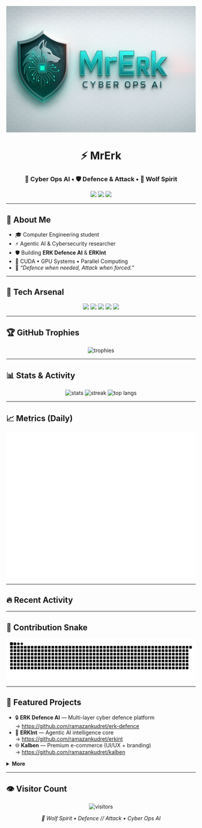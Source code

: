 <!--
  Profil README — FULL SHOW PACK (TR)
  - Banner görsellerini repo içinde /assets klasörüne koy:
    assets/mrerk_banner_dark.png
    assets/mrerk_banner_light.png
  - Snake, Metrics ve Recent Activity için Actions dosyalarını eklediysen
    linkler otomatik çalışır (snake.yml, metrics.yml, recent-activity.yml).
-->

<!-- Banner (dark/light otomatik) -->
<p align="center">
  <picture>
    <source media="(prefers-color-scheme: dark)" srcset="https://raw.githubusercontent.com/ramazankudret/ramazankudret/main/assets/mrerk_banner_dark.png">
    <img alt="MrErk Banner" src="https://raw.githubusercontent.com/ramazankudret/ramazankudret/main/assets/mrerk_banner_light.png" />
  </picture>
</p>

<h1 align="center">⚡ MrErk</h1>
<h3 align="center">🚀 Cyber Ops AI • 🛡 Defence & Attack • 🐺 Wolf Spirit</h3>

<p align="center">
  <a href="mailto:rmznkudret06@gmail.com"><img src="https://img.shields.io/badge/Email-D14836?style=for-the-badge&logo=gmail&logoColor=white"/></a>
  <a href="https://linkedin.com/in/ramazankudret"><img src="https://img.shields.io/badge/LinkedIn-0077B5?style=for-the-badge&logo=linkedin&logoColor=white"/></a>
  <a href="https://github.com/ramazankudret"><img src="https://img.shields.io/badge/GitHub-111111?style=for-the-badge&logo=github&logoColor=white"/></a>
</p>

---

## 👾 About Me
- 🎓 Computer Engineering student  
- ⚡ Agentic AI & Cybersecurity researcher  
- 🛡 Building **ERK Defence AI** & **ERKInt**  
- 🚀 CUDA • GPU Systems • Parallel Computing  
- 🐺 *“Defence when needed, Attack when forced.”*

---

## 🧰 Tech Arsenal
<p align="center">
  <img src="https://img.shields.io/badge/CUDA-76B900?style=for-the-badge&logo=nvidia&logoColor=white"/>
  <img src="https://img.shields.io/badge/Python-FFD43B?style=for-the-badge&logo=python&logoColor=2D2D2D"/>
  <img src="https://img.shields.io/badge/C%2B%2B-00599C?style=for-the-badge&logo=c%2B%2B&logoColor=white"/>
  <img src="https://img.shields.io/badge/Cybersecurity-FF3B30?style=for-the-badge&logo=probot&logoColor=white"/>
  <img src="https://img.shields.io/badge/Agentic%20AI-7A5CFF?style=for-the-badge&logo=apachespark&logoColor=white"/>
</p>

---

## 🏆 GitHub Trophies
<p align="center">
  <img src="https://github-profile-trophy.vercel.app/?username=ramazankudret&theme=matrix&no-bg=true&no-frame=true&row=1&column=7" alt="trophies"/>
</p>

---

## 📊 Stats & Activity
<p align="center">
  <img src="https://github-readme-stats.vercel.app/api?username=ramazankudret&show_icons=true&theme=radical" height="165" alt="stats"/>
  <img src="https://github-readme-streak-stats.herokuapp.com/?user=ramazankudret&theme=radical" height="165" alt="streak"/>
  <img src="https://github-readme-stats.vercel.app/api/top-langs/?username=ramazankudret&layout=compact&theme=radical&hide=html,css" height="165" alt="top langs"/>
</p>

---

## 📈 Metrics (Daily)
<p align="center">
  <img src="https://raw.githubusercontent.com/ramazankudret/ramazankudret/main/metrics.svg" alt="metrics"/>
</p>

---

## 🔥 Recent Activity
<!--START_SECTION:activity-->
<!--END_SECTION:activity-->

---

## 🐍 Contribution Snake
<p align="center">
  <img src="https://raw.githubusercontent.com/ramazankudret/ramazankudret/output/github-contribution-grid-snake.svg" alt="snake animation"/>
</p>

---

## 📌 Featured Projects
- 🔒 **ERK Defence AI** — Multi-layer cyber defence platform  
  → https://github.com/ramazankudret/erk-defence  
- 🧠 **ERKInt** — Agentic AI intelligence core  
  → https://github.com/ramazankudret/erkint  
- 🌐 **Kalben** — Premium e-commerce (UI/UX + branding)  
  → https://github.com/ramazankudret/kalben  

<details>
<summary><b>More</b></summary>

- DFA-based DDoS Detection (SYN flood)  
- CUDA labs & experiments  
- Python security tooling

</details>

---

## 👁 Visitor Count
<p align="center">
  <img src="https://komarev.com/ghpvc/?username=ramazankudret&color=red&style=for-the-badge" alt="visitors"/>
</p>

<p align="center">
  <i>🐺 Wolf Spirit • Defence // Attack • Cyber Ops AI</i>
</p>

